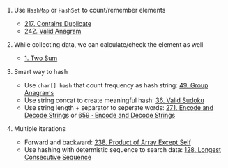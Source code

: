1. Use `HashMap` or `HashSet` to count/remember elements
    - [217. Contains Duplicate](https://leetcode.com/problems/contains-duplicate/)
    - [242. Valid Anagram](https://leetcode.com/problems/valid-anagram/)

1. While collecting data, we can calculate/check the element as well
    - [1. Two Sum](https://leetcode.com/problems/two-sum/)

1. Smart way to hash
    - Use `char[] hash` that count frequency as hash string: [49. Group Anagrams](https://leetcode.com/problems/group-anagrams/)
    - Use string concat to create meaningful hash: [36. Valid Sudoku](https://leetcode.com/problems/valid-sudoku/)
    - Use string length + separator to seperate words: [271. Encode and Decode Strings](https://leetcode.com/problems/encode-and-decode-strings/) or [659 · Encode and Decode Strings](https://www.lintcode.com/problem/659/)

1. Multiple iterations 
    - Forward and backward: [238. Product of Array Except Self](https://leetcode.com/problems/product-of-array-except-self/)
    - Use hashing with determistic sequence to search data: [128. Longest Consecutive Sequence](https://leetcode.com/problems/longest-consecutive-sequence/)
    
     



